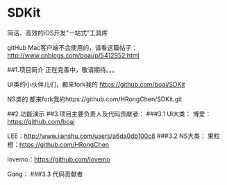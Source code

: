 # SDKit
简洁、高效的iOS开发“一站式”工具库

gitHub Mac客户端不会使用的，请看这篇帖子： http://www.cnblogs.com/boai/p/5412952.html

##1.项目简介
正在完善中，敬请期待。。。

UI类的小伙伴儿们，都来fork我的  https://github.com/boai/SDKit

NS类的 都来fork我的https://github.com/HRongChen/SDKit.git


##2.功能演示
##3.项目主要负责人及代码贡献者：
###3.1 UI大类：
博爱：https://github.com/boai

LEE：http://www.jianshu.com/users/a6da0db100c8
###3.2 NS大类：
果粒橙：https://github.com/HRongChen

lovemo：https://github.com/lovemo  

Gang：
###3.3 代码贡献者
